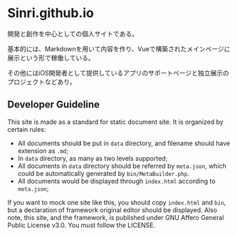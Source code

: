 # Sinri.github.io

開発と創作を中心としての個人サイトである。

基本的には、Markdownを用いて内容を作り、Vueで構築されたメインページに展示という形で稼働している。

その他にはiOS開発者として提供しているアプリのサポートページと独立展示のプロジェクトなどあり。

## Developer Guideline

This site is made as a standard for static document site.
It is organized by certain rules:

* All documents should be put in `data` directory, and filename should have extension as `.md`;
* In `data` directory, as many as two levels supported;
* All documents in `data` directory should be referred by `meta.json`, which could be automatically generated by `bin/MetaBuilder.php`.
* All documents would be displayed through `index.html` according to `meta.json`;

If you want to mock one site like this, you should copy `index.html` and `bin`, but a declaration of framework original editor should be displayed.
Also note, this site, and the framework, is published under GNU Affero General Public License v3.0. You must follow the LICENSE.